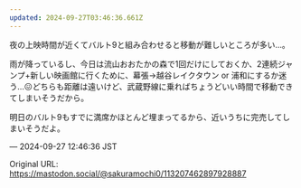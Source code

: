```yaml
---
updated: 2024-09-27T03:46:36.661Z
---
```


<p>夜の上映時間が近くてバルト9と組み合わせると移動が難しいところが多い…。</p><p>雨が降っているし、今日は流山おおたかの森で1回だけにしておくか、2連続ジャンプ+新しい映画館に行くために、幕張→越谷レイクタウン or 浦和にするか迷う…😖どちらも距離は遠いけど、武蔵野線に乗ればちょうどいい時間で移動できてしまいそうだから。</p><p>明日のバルト9もすでに満席かほとんど埋まってるから、近いうちに完売してしまいそうだよ。</p>

&mdash; 2024-09-27 12:46:36 JST

Original URL: https://mastodon.social/@sakuramochi0/113207462897928887
